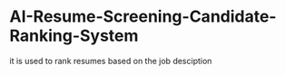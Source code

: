 # AI-Resume-Screening-Candidate-Ranking-System
it is used to rank resumes based on the job desciption 
